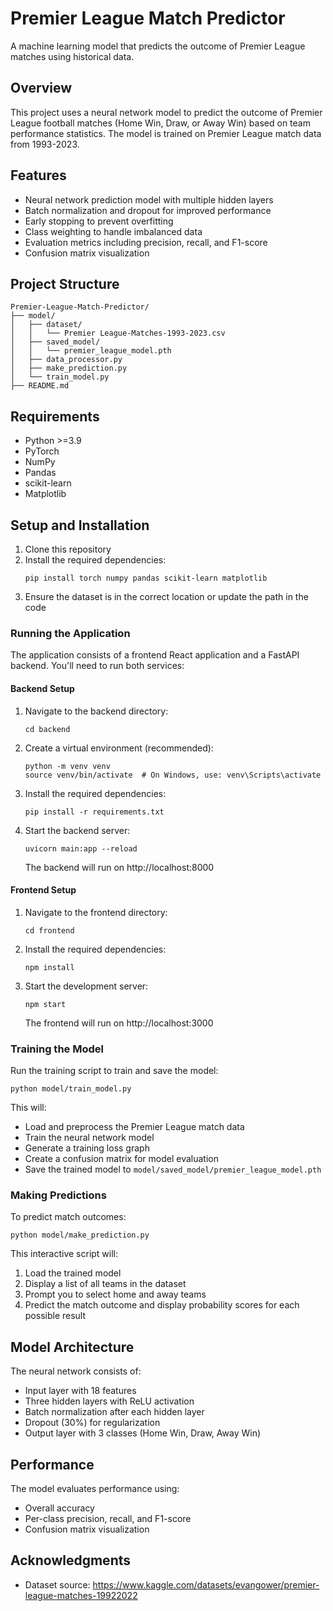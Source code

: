 # Premier League Match Predictor

A machine learning model that predicts the outcome of Premier League matches using historical data.

## Overview

This project uses a neural network model to predict the outcome of Premier League football matches (Home Win, Draw, or Away Win) based on team performance statistics. The model is trained on Premier League match data from 1993-2023.

## Features

- Neural network prediction model with multiple hidden layers
- Batch normalization and dropout for improved performance
- Early stopping to prevent overfitting
- Class weighting to handle imbalanced data
- Evaluation metrics including precision, recall, and F1-score
- Confusion matrix visualization

## Project Structure

```
Premier-League-Match-Predictor/
├── model/
│   ├── dataset/
│   │   └── Premier League-Matches-1993-2023.csv
│   ├── saved_model/
│   │   └── premier_league_model.pth
│   ├── data_processor.py
│   ├── make_prediction.py
│   └── train_model.py
├── README.md
```

## Requirements

- Python >=3.9
- PyTorch
- NumPy
- Pandas
- scikit-learn
- Matplotlib

## Setup and Installation

1. Clone this repository
2. Install the required dependencies:
   ```
   pip install torch numpy pandas scikit-learn matplotlib
   ```
3. Ensure the dataset is in the correct location or update the path in the code

### Running the Application

The application consists of a frontend React application and a FastAPI backend. You'll need to run both services:

#### Backend Setup
1. Navigate to the backend directory:
   ```
   cd backend
   ```
2. Create a virtual environment (recommended):
   ```
   python -m venv venv
   source venv/bin/activate  # On Windows, use: venv\Scripts\activate
   ```
3. Install the required dependencies:
   ```
   pip install -r requirements.txt
   ```
4. Start the backend server:
   ```
   uvicorn main:app --reload
   ```
   The backend will run on http://localhost:8000

#### Frontend Setup
1. Navigate to the frontend directory:
   ```
   cd frontend
   ```
2. Install the required dependencies:
   ```
   npm install
   ```
3. Start the development server:
   ```
   npm start
   ```
   The frontend will run on http://localhost:3000

### Training the Model

Run the training script to train and save the model:

```
python model/train_model.py
```

This will:
- Load and preprocess the Premier League match data
- Train the neural network model
- Generate a training loss graph
- Create a confusion matrix for model evaluation
- Save the trained model to `model/saved_model/premier_league_model.pth`

### Making Predictions

To predict match outcomes:

```
python model/make_prediction.py
```

This interactive script will:
1. Load the trained model
2. Display a list of all teams in the dataset
3. Prompt you to select home and away teams
4. Predict the match outcome and display probability scores for each possible result

## Model Architecture

The neural network consists of:
- Input layer with 18 features
- Three hidden layers with ReLU activation
- Batch normalization after each hidden layer
- Dropout (30%) for regularization
- Output layer with 3 classes (Home Win, Draw, Away Win)

## Performance

The model evaluates performance using:
- Overall accuracy
- Per-class precision, recall, and F1-score
- Confusion matrix visualization

## Acknowledgments

- Dataset source: https://www.kaggle.com/datasets/evangower/premier-league-matches-19922022
